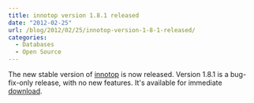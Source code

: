 ```yaml
---
title: innotop version 1.8.1 released
date: "2012-02-25"
url: /blog/2012/02/25/innotop-version-1-8-1-released/
categories:
  - Databases
  - Open Source
---
```

The new stable version of [innotop][1] is now released. Version 1.8.1 is a bug-fix-only release, with no new features. It's available for immediate [download][2].

 [1]: http://code.google.com/p/innotop/
 [2]: http://code.google.com/p/innotop/downloads/list
